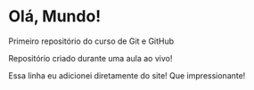 # Olá, Mundo!
 Primeiro repositório do curso de Git e GitHub

 Repositório criado durante uma aula ao vivo!
 
 Essa linha eu adicionei diretamente do site! Que impressionante!
